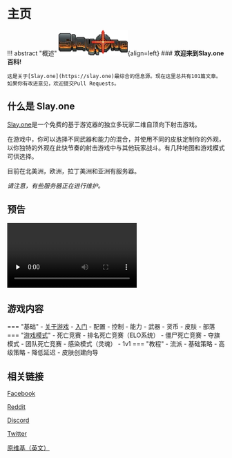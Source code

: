 # 主页
!!! abstract "概述"
    ![Slay.one logo](./images/Slayone_logo.webp){align=left}
    ### **欢迎来到Slay.one 百科!**

    这是关于[Slay.one](https://slay.one)最综合的信息源。现在这里总共有101篇文章。如果你有改进意见，欢迎提交Pull Requests。

## 什么是 Slay.one
[Slay.one](https://slay.one)是一个免费的基于游览器的独立多玩家二维自顶向下射击游戏。

在游戏中，你可以选择不同武器和能力的混合，并使用不同的皮肤定制你的外观，以你独特的外观在此快节奏的射击游戏中与其他玩家战斗。有几种地图和游戏模式可供选择。

目前在北美洲，欧洲，拉丁美洲和亚洲有服务器。

*请注意，有些服务器正在进行维护。*

## 预告
<video id="video" controls="" preload="none">
      <source id="mp4" src="/images/Slay.One - 2017 Trailer!.mp4" type="video/mp4">
</video>

## 游戏内容
=== "基础"
    - [关于游戏](Slay-one.md)
    - [入门](How_to_play_guide_for_Slay-one.md)
    - 配置
    - 控制
    - 能力
    - 武器
    - 货币
    - 皮肤
    - 部落
=== "[游戏模式](Game_Modes.md)"
    - 死亡竞赛
    - 排名死亡竞赛（ELO系统）
    - 僵尸死亡竞赛
    - 夺旗模式
    - 团队死亡竞赛
    - 感染模式（灵魂）
    - 1v1
=== "教程"
    - 流派
    - 基础策略
    - 高级策略
    - 降低延迟
    - 皮肤创建向导

## 相关链接
[Facebook](https://www.facebook.com/slay.one.game/)

[Reddit](https://www.reddit.com/r/slayone/)

[Discord](https://discordapp.com/invite/uBVXaQq)

[Twitter](https://twitter.com/SlayOneOfficial)

[原维基（英文）](https://slayone.fandom.com/wiki/Slay.one_Wiki)
